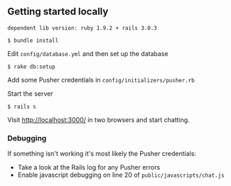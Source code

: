 Getting started locally
-----------------------

    dependent lib version: ruby 1.9.2 + rails 3.0.3

    $ bundle install

Edit `config/database.yml` and then set up the database

    $ rake db:setup

Add some Pusher credentials in `config/initializers/pusher.rb`

Start the server

    $ rails s

Visit <http://localhost:3000/> in two browsers and start chatting.

### Debugging

If something isn't working it's most likely the Pusher credentials:

* Take a look at the Rails log for any Pusher errors
* Enable javascript debugging on line 20 of `public/javascripts/chat.js`
